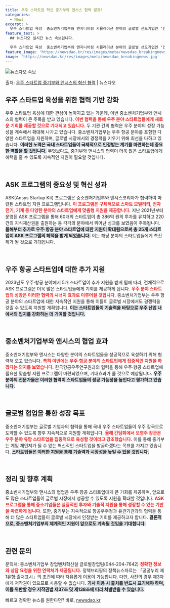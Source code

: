 ```yaml
---
title: 우주 스타트업 혁신 중기부와 앤시스 협력 발표!
categories:
  - News
excerpt: >
  우주 스타트업 육성  중소벤처기업부와 엔지니어링 시뮬레이션 분야의 글로벌 선도기업인 '앤시스'(Ansys)가…
feature_text: >
  ## 뉴스다오 실시간 뉴스 속보입니다.

  우주 스타트업 육성  중소벤처기업부와 엔지니어링 시뮬레이션 분야의 글로벌 선도기업인 '앤시스'(Ansys)가…
feature_image: 'https://newsdao.kr/res/images/meta/newsdao_breakingnews.jpg'
image: 'https://newsdao.kr/res/images/meta/newsdao_breakingnews.jpg'
---
```


![뉴스다오 속보](https://newsdao.kr/res/images/meta/newsdao_breakingnews.jpg)

<p>출처: <a href="https://newsdao.kr/4359" rel="dofollow">우주 스타트업 중기부와 앤시스의 혁신 협력</a> | 뉴스다오</p>

<h2 data-ke-size="size26">우주 스타트업 육성을 위한 협력 기반 강화</h2>

<p data-ke-size="size16">우주 스타트업 육성에 대한 관심이 높아지고 있는 가운데, 이번 중소벤처기업부와 앤시스의 협력이 큰 주목을 받고 있습니다. <b><span style="color: #ee2323;">이번 협력을 통해 우주 분야 스타트업들에게 새로운 기회를 제공할 것으로 기대되고 있습니다.</span></b> 두 기관 간의 협력은 우주 분야의 성장 가능성을 계속해서 확대해 나가고 있습니다. 중소벤처기업부는 우주 항공 분야를 포함한 다양한 스타트업을 지원하며, 글로벌 시장에서의 경쟁력을 키우기 위해 최선을 다하고 있습니다. <b><span style="background-color: #21538527;">이러한 노력은 국내 스타트업들이 국제적으로 인정받는 계기를 마련하는데 중요한 역할을 할 것입니다.</span></b> 무엇보다도, 중기부와 앤시스의 협력이 더욱 많은 스타트업에게 혜택을 줄 수 있도록 지속적인 지원이 필요할 것입니다.</p>

<p data-ke-size="size16">&nbsp;</p>

<h2 data-ke-size="size26">ASK 프로그램의 중요성 및 혁신 성과</h2>

<p data-ke-size="size16">ASK(Ansys Startup Kit) 프로그램은 중소벤처기업부와 앤시스코리아가 협력하여 마련된 스타트업 지원 프로그램입니다. <b><span style="color: #ee2323;">이 프로그램은 구체적으로 스마트 모빌리티, 전자전기, 기계 등 다양한 분야의 스타트업에게 맞춤형 지원을 제공합니다.</span></b> 지난 2021년부터 운영된 ASK 프로그램을 통해 60개의 스타트업이 총 386억 원의 투자를 유치하고 220건의 지식재산권을 출원하는 등 각각의 분야에서 뛰어난 성과를 보였음이 주목됩니다. <b><span style="background-color: #21538527;">올해부터 추가로 우주·항공 분야 스타트업에 대한 지원이 확대됨으로써 총 25개 스타트업이 ASK 프로그램의 혜택을 받게 되었습니다.</span></b> 이는 해당 분야의 스타트업들에게 촉진제가 될 것으로 기대됩니다.</p>

<p data-ke-size="size16">&nbsp;</p>

<h2 data-ke-size="size26">우주 항공 스타트업에 대한 추가 지원</h2>

<p data-ke-size="size16">2023년도 우주·항공 분야에서 5개 스타트업이 추가 지원을 받게 됨에 따라, 전체적으로 ASK 프로그램은 더욱 많은 스타트업들에게 기회를 제공하게 됩니다. <b><span style="color: #ee2323;">우주 분야 스타트업의 성장은 이러한 협력의 시너지 효과로 이루어질 것입니다.</span></b> 중소벤처기업부는 우주 항공 분야의 스타트업에 대한 지속적인 지원을 통해 이들이 글로벌 시장에서도 경쟁력을 갖출 수 있도록 지원할 계획입니다. <b><span style="background-color: #21538527;">이는 스타트업들이 기술력을 바탕으로 우주 산업 내에서의 입지를 강화하는 데 기여할 것입니다.</span></b></p>

<p data-ke-size="size16">&nbsp;</p>

<h2 data-ke-size="size26">중소벤처기업부와 앤시스의 협업 효과</h2>

<p data-ke-size="size16">중소벤처기업부와 앤시스는 다양한 분야의 스타트업들을 성공적으로 육성하기 위해 협력해 오고 있습니다. <b><span style="color: #ee2323;">특히 이번에는 우주·항공 분야의 스타트업에게 집중적인 지원을 하겠다는 의지를 보였습니다.</span></b> 한국항공우주연구원과의 협력을 통해 우주·항공 스타트업에 필요한 맞춤형 지원 프로그램이 마련되었으며, 기대효과가 클 것으로 예상됩니다. <b><span style="background-color: #21538527;">우주 분야의 전문가들은 이러한 협력이 스타트업들의 성공 가능성을 높인다고 평가하고 있습니다.</span></b></p>

<p data-ke-size="size16">&nbsp;</p>

<h2 data-ke-size="size26">글로벌 협업을 통한 성장 목표</h2>

<p data-ke-size="size16">중소벤처기업부는 글로벌 기업과의 협력을 통해 국내 우주 스타트업들이 우주 강국으로 도약할 수 있도록 향후 지속적으로 지원할 계획입니다. <b><span style="color: #ee2323;">올해 간담회에서 오영주 장관은 우주 분야 유망 스타트업을 집중적으로 육성할 것이라고 강조했습니다.</span></b> 이를 통해 중기부는 게임 체인저가 될 수 있는 혁신적인 스타트업을 발굴하겠다는 목표를 가지고 있습니다. <b><span style="background-color: #21538527;">스타트업들은 이러한 지원을 통해 기술력과 시장성을 높일 수 있을 것입니다.</span></b></p>

<p data-ke-size="size16">&nbsp;</p>

<h2 data-ke-size="size26">정리 및 향후 계획</h2>

<p data-ke-size="size16">중소벤처기업부와 앤시스의 협업은 우주·항공 스타트업에게 큰 기회를 제공하며, 앞으로도 많은 스타트업들이 글로벌 시장에서 성공할 수 있도록 지원을 확대할 것입니다. <b><span style="color: #ee2323;">ASK 프로그램을 통해 중소기업들은 실질적인 투자와 기술적 지원을 통해 성장할 수 있는 기반을 마련하게 됩니다.</span></b> 또한, 중기부는 지속적으로 항공우주청과 유관기관과의 협력을 통해 더 많은 스타트업들이 글로벌 시장에서 인정받는 기회를 제공하고자 합니다. <b><span style="background-color: #21538527;">결론적으로, 중소벤처기업부의 체계적인 지원이 앞으로도 계속될 것임을 기대합니다.</span></b></p>

<p data-ke-size="size16">&nbsp;</p>

<h2 data-ke-size="size26">관련 문의</h2>

<p data-ke-size="size16">문의처: 중소벤처기업부 창업벤처혁신실 글로벌창업팀(044-204-7642) <b><span style="color: #ee2323;">정확한 정보와 상담 요청을 위한 연락처가 제공됩니다.</span></b> 정책브리핑의 정책뉴스자료는 「공공누리 제1유형:출처표시」의 조건에 따라 자유롭게 이용이 가능합니다. 다만, 사진의 경우 제3자에게 저작권이 있으므로 사용할 수 없습니다. <b><span style="background-color: #21538527;">기사 이용 시 출처를 반드시 표기해야 하며, 이를 위반할 경우 저작권법 제37조 및 제138조에 따라 처벌받을 수 있습니다.</span></b></p>

<p data-ke-size="size16"></p> 

빠르고 정확한 뉴스를 원한다면? 바로, <a href="https://newsdao.kr" rel="dofollow">newsdao.kr</a>


